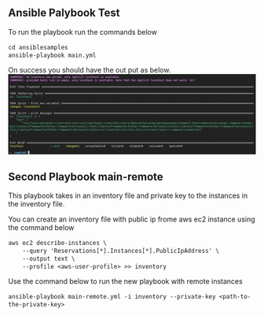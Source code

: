 ## Ansible Palybook Test

To run the playbook run the commands below

```
cd ansiblesamples 
ansible-playbook main.yml
```

On success you should have the out put as below.
![Ansible out-put](./output.png)

## Second Playbook main-remote

This playbook takes in an inventory file and private key to the instances in the inventory file.

You can create an inventory file with public ip frome aws ec2 instance using the command below
```
aws ec2 describe-instances \                                                              
    --query 'Reservations[*].Instances[*].PublicIpAddress' \
    --output text \
    --profile <aws-user-profile> >> inventory
```

Use the command below to run the new playbook with remote instances

```
ansible-playbook main-remote.yml -i inventory --private-key <path-to-the-private-key>
```